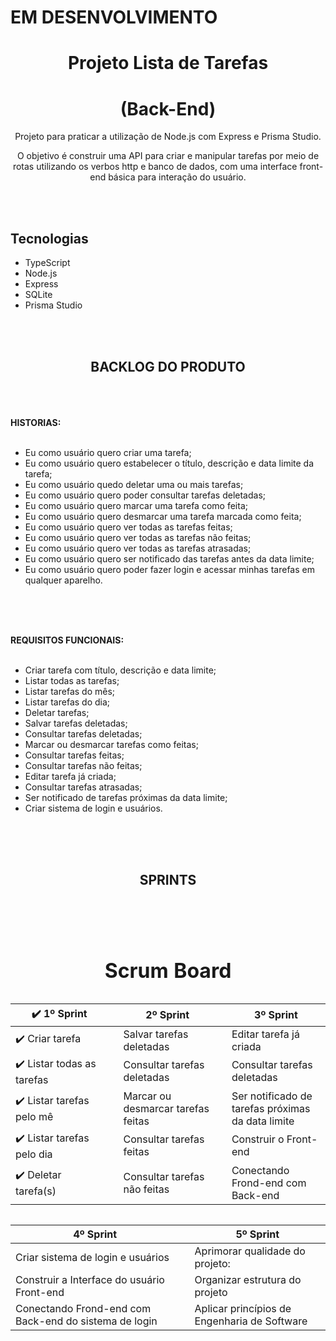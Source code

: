 # EM DESENVOLVIMENTO

<div align="center">

# Projeto Lista de Tarefas

# (Back-End)

Projeto para praticar a utilização de Node.js com Express e Prisma Studio.

O objetivo é construir uma API para criar e manipular tarefas por meio de rotas utilizando os verbos http e banco de dados, com uma interface front-end básica para interação do usuário.

</div>

<br><br>

## Tecnologias

- TypeScript
- Node.js
- Express
- SQLite
- Prisma Studio

<br><br>

<div align="center">

## BACKLOG DO PRODUTO

</div>
<br><br><br>

<strong>
HISTORIAS:
</strong>
<br><br>

- Eu como usuário quero criar uma tarefa;
- Eu como usuário quero estabelecer o título, descrição e data limite da tarefa;
- Eu como usuário quedo deletar uma ou mais tarefas;
- Eu como usuário quero poder consultar tarefas deletadas;
- Eu como usuário quero marcar uma tarefa como feita;
- Eu como usuário quero desmarcar uma tarefa marcada como feita;
- Eu como usuário quero ver todas as tarefas feitas;
- Eu como usuário quero ver todas as tarefas não feitas;
- Eu como usuário quero ver todas as tarefas atrasadas;
- Eu como usuário quero ser notificado das tarefas antes
  da data limite;
- Eu como usuário quero poder fazer login e acessar minhas 
tarefas em qualquer aparelho.

<br><br><br>

<strong>
REQUISITOS FUNCIONAIS:
</strong>
<br><br>

- Criar tarefa com título, descrição e data limite;
- Listar todas as tarefas;
- Listar tarefas do mês;
- Listar tarefas do dia;
- Deletar tarefas;
- Salvar tarefas deletadas;
- Consultar tarefas deletadas;
- Marcar ou desmarcar tarefas como feitas;
- Consultar tarefas feitas;
- Consultar tarefas não feitas;
- Editar tarefa já criada;
- Consultar tarefas atrasadas;
- Ser notificado de tarefas próximas da data limite;
- Criar sistema de login e usuários.

<br><br><br>

<div align="center">

## SPRINTS

</div>

<br><br>

<table width="100%" align="center">
      <caption> <h1 align="center">Scrum Board</h1> </caption>	         
       <thead>                      
               <th width="32%" style="text-align:center" colspan="1">✔️ 1º Sprint</th>       
               <th></th>         
               <th width="32%" style="text-align:center" colspan="2">2º Sprint</th>  
               <th></th> 
               <th width="32%" style="text-align:center" colspan="3">3º Sprint</th>    
       </thead>
       <tbody>          
           <tr>                           
                <td colspan="1">✔️ Criar tarefa</th>  
                <td></th>          
                <td colspan="2">Salvar tarefas deletadas</th>  
                <td></th> 
                 <td colspan="3">Editar tarefa já criada</td>
           </tr>
           <tr>             
                 <td colspan="1">✔️ Listar todas as tarefas</th> 
                  <td></th>  
                  <td colspan="2">Consultar tarefas deletadas</th>
                  <td></th> 
                 <td colspan="3">Consultar tarefas deletadas</td>
           </tr>
           <tr>             
                <td colspan="1">✔️ Listar tarefas pelo mê</th> 
                 <td></th>  
                 <td colspan="2">Marcar ou desmarcar tarefas feitas</th>
                 <td></th> 
                 <td colspan="3">Ser notificado de tarefas próximas da data limite</td>
           </tr>           
           <tr>             
                 <td colspan="1">✔️ Listar tarefas pelo dia</th> 
                  <td></th>    
                  <td colspan="2">Consultar tarefas feitas</th>
                  <td></th> 
                 <td colspan="3">Construir o Front-end</td>
           </tr>
           <tr>             
                 <td colspan="1">✔️ Deletar tarefa(s)</th> 
                  <td></th>  
                  <td colspan="2">Consultar tarefas não feitas</th>
                  <td></th>  
                 <td colspan="3">Conectando Frond-end com Back-end</td>
           </tr>
       </tbody>

</table>


<table width="66%" align="left">          
       <thead>                      
               <th max-width="49%" style="text-align:center" colspan="1">4º Sprint</th>       
               <th></th>         
               <th max-width="49%" style="text-align:center" colspan="2">5º Sprint</th>  
               <!-- <th></th> 
               <th width="32%" style="text-align:center" colspan="3">3º Sprint</th>     -->
       </thead>
       <tbody>          
           <tr>                           
                <td colspan="1">Criar sistema de login e usuários </th>  
                <td></th>          
                <td colspan="2">Aprimorar qualidade do projeto:</th>  
                <!-- <td></th> 
                 <td colspan="3">Editar tarefa já criada</td> -->
           </tr>
           <tr>             
                 <td colspan="1">Construir a Interface do usuário Front-end</th> 
                  <td></th>  
                  <td colspan="2">Organizar estrutura do projeto</th>
                  <!-- <td></th> 
                 <td colspan="3">Consultar tarefas deletadas</td> -->
           </tr>
           <tr>             
                <td colspan="1">Conectando Frond-end com Back-end do sistema de login</th> 
                 <td></th>  
                 <td colspan="2">Aplicar princípios de Engenharia de Software</th>
                 <!-- <td></th> 
                 <td colspan="3"></td> -->
           </tr>           
           <!-- <tr>              -->
                 <!-- <td colspan="1"></th>  -->
                  <!-- <td></th>    
                  <td colspan="2"></th>
                  <td></th> 
                 <td colspan="3"></td> -->
           <!-- </tr> -->
           <!-- <tr>              -->
                 <!-- <td colspan="1"></th>  -->
                  <!-- <td></th>  
                  <td colspan="2"></th>
                  <td></th>  
                 <td colspan="3"></td> -->
           <!-- </tr> -->
       </tbody>

</table>